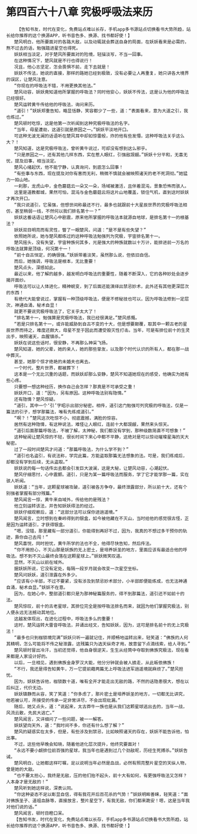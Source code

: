 # 第四百六十八章 究极呼吸法来历
        【告知书友，时代在变化，免费站点难以长存，手机app多书源站点切换看书大势所趋，站长给你推荐的这个换源APP，听书音色多、换源、找书都好使！】
       楚风明白，他所要面对的各路大敌，以及动辄就会葬送自身的局面，在妖妖看来是必需的，熬不过去的话，勉强踏进星空也得死。
       妖妖相当淡定，对于楚风所要面对的险境，轻描淡写，不当一回事。
       在这种情况下，楚风就是不行也得说行！
       况且，他心志坚定，怎会畏惧不前，走下去就是！
       妖妖不传法，她说的直接，那样的路她已经到极致，没有必要让人再重复，她只讲各大境界的误区，让楚风注意。
       “你现在的呼吸法不错，不用更换其他法。”
       楚风动容，妖妖竟知道他所掌握的呼吸法？同时他安心，妖妖不传法，这是认为他的呼吸法已经很好。
       楚风运转黄牛传给他的呼吸法，询问来历。
       “道引！”妖妖郑重告知，略显恬静，笑容都少了一些，道：“表面看来，意为大道之引，我也练过。”
       楚风顿时吃惊，这是他第一次听闻到这种究极呼吸法的名字。
       “当年，母星遭劫，这道引就是原因之一。”妖妖平淡地开口。
       可这种无波无澜的话语听在楚风耳中却如惊雷般，炸的他有些发懵，这种呼吸法关乎这么大？！
       楚风知道，这是究极呼吸法，曾听黄牛说过，可却没有想到这么邪乎。
       “只是原因之一，还有其他几样东西，实在惹人眼红，引强敌觊觎。”妖妖十分平和，无喜无忧，提及旧事，相当淡定。
       楚风心绪起伏，他不能宁静，认真询问，到底怎么回事！
       “有些事与东西，现在提及对你有害而无利，稍微不慎就会被映照诸天的老不死洞彻。”她猛力一拍山地。
       一刹那，龙虎山中，金色蘑菇云一朵又一朵，场域被激活，且伴着混沌，景象恐怖而骇人。
       这里是道教都城，果然可怕，混沌与金色蘑菇云将这片山地覆盖，锁住气机，直到这时妖妖才再次开口。
       “我只说道引，它虽强，但想世间称最还不行，最多也就跟前十大星辰世界的究极呼吸法相仿，甚至稍弱一线，不然何以我们排名第十一？”
       妖妖这番话语让楚风心中剧震，原来他所掌握的呼吸法本就源自地球，是排名第十一的根基法？
       妖妖双目明亮而有灵性，瞥了一眼楚风，问道：“是不是有些失望？”
       依照她所说，她与楚风都练过的这种呼吸法勉强列为究极，宇宙排名第十一。
       楚风摇头，没有失望，宇宙种族何其多，光是强大的种族就数以十万计，能排进前一万名的呼吸法就算是顶级，何况第十一！
       “前十自古恒定，的确很强。”妖妖带着淡笑，虽然那么说，但依旧自信。
       而后，她强调，呼吸法是根本，无比重要！
       楚风点头，深感如此。
       最近以来，他了解的越多，越发明白呼吸法的重要性，随着不断深入，它的各种妙处会逐步揭开面纱。
       呼吸法可以让人体进化，精神蜕变，到了后面还能演绎出禁忌妙术，此外还有其他更深层次的东西！
       有绝代大能曾说过，掌握有一种顶级呼吸法，便是不修秘技也可以，因为呼吸法修到一定层次，神通自涌，秘术自显！
       就更不要说究极呼吸法了，它关乎太大了！
       “排名第十一，勉强算是究极呼吸法，我已经很满足。”楚风感慨。
       “若是只排名第十一，或许能威胁到自古不变的十大，但是想要颠覆，取其中一颗古老的星辰世界而待之，难度还颇大，母星不至于因此而遭受毁灭性打击。当年，可是有排位前十的生灵出手，映照诸天，血腥镇杀。”
       妖妖在说这些话时，很安静，不再那么神采飞扬。
       楚风知道，她的父辈，她的亲人，她的那些挚友，以及那个时代认识的所有人，都在那一战中葬灭。
       甚至，她那个惊才绝艳的未婚夫也离去。
       一个时代，整片世界，都被葬下！
       这本是一个无比沉重的话题，而妖妖却那么安静，楚风不知道她现在的感受，他确实为她有些心疼。
       只要想一想这种经历，换作自己会怎样？那真是不可承受之重！
       妖妖开口，道：“因为，另有原因。这种呼吸法别有隐情。”
       还有隐情？楚风惊疑。
       “道引，其中一个‘引’字昭示出部分秘密。相传，道引这门勉强可列究极的呼吸法，仅是一篇法的引子，想学那篇法，唯有先练成道引。”
       “啊？！”楚风这次吃惊不小，彻底震撼，满脸的惊容。
       居然有这种隐情，有这种说法，难怪让人眼红，连前十大都觊觎，果然来头惊天。
       “道引后面那篇呼吸法，不被了解，太神秘，我们都没有学到，那种级数简直不可想象！”
       这种秘闻让楚风惊的不轻，很长时间下来心中都不平静，这绝对是可以惊动璀璨星海的天大秘密。
       过了一段时间楚风才问道：“那篇呼吸法，为什么学不到？”
       “道引也名盗引，有说法称，学完此篇，方能盗取那篇无法想象的法。可是，我们练成后，却都没有学到后续，无从盗取。”
       妖妖说的每一句话传出去都会引发巨大波澜，这是大秘，让楚风动容，心潮起伏。
       楚风仔细思忖，心中震颤。道引，只是为某一篇呼吸法而服务，学了它才能学那一篇，实在骇人听闻。
       妖妖道：“当年，这颗星球被攻破，道引被各方争夺，最终泄露部分，所以前十大，还有个别强者掌握有部分残篇。”
       楚风闻言一惊，黄牛来自域外，传给他的是残法？
       他立刻运转该法，并告知妖妖得法的经过。
       妖妖仔细观察后，道：“这部分法可以保你进逍遥境。”
       楚风闻言，立时想到在秦岭得到的银盒，如今被他藏在不灭山，当时给他的感觉很古怪，正是因为运转道引，才获得银盒。
       “嗯，没错，那里藏有一部分道引，你能得到再好不过，因为，我真的不想过多干预你的轨迹，靠你自己去闯！”
       楚风喜悦，同时担忧，黄牛所学的法也不全，他得尽快告知，然后传法。
       “你不用担心，不灭山那是妖族的无上密土，是培养妖圣的地方，里面应该有最适合他的呼吸法。想不到不灭山最终会落在这颗星球上。”妖妖微笑叹道。
       显然，不灭山以前在域外。
       据妖妖所说，它没有定处，每隔一段岁月就会改变一次星空坐标。
       楚风问妖妖，道引泄露在外多少。
       “应该有小半部，不过不要紧，没有涉及到禁忌妙术部分，小半部即便能练成，也无法神通自涌，秘术自显。”妖妖不在意。
       因为，在她心中，整部道引都只是为那神秘篇服务的，得不到那篇法，道引还不如前十的法。
       楚风惊叹，前十的古老星球，其排位完全是按呼吸法排名而来，就因为他们掌握究极法，别人便永远无法撼动其地位。
       这越发体现出，在进化过程中，呼吸法多么的重要！
       这时，楚风运转大雷音呼吸法，并诵出经文，告知妖妖，因为，这可是排名前十的无上究极法！
       “最多也只到枷锁境完满”妖妖只听一遍就记住，并顺畅地运转出来，轻笑道：“佛族的人何其精明，怎么可能将不传之秘泄露，这残篇只为选天纵奇才用，故意留下点滴线索，给人寻到。”
       楚风顿时冒出冷汗，当初还觉得，他自身很逆天，生生从经筒中夺取到佛族究极法，现在看来都是人家设计好的。
       以后，一旦相见，遇到佛族金身罗汉大能，他分分钟就会被人掳走，从此皈依佛族！
       “不行，我还是得告知黄牛，万一它提前藉两篇无上呼吸法进军逍遥境就麻烦了。”楚风担忧。
       因为，妖妖告诉他，枷锁数十道，唯有全开才能走出无敌的路，不然的话隐患很大，想在以后纠正，代价无边。
       妖妖镇静而从容，笑了笑道：“你多虑了，那片密土是培养妖圣的地方，一切都无比讲究，他若被认可，所接受的传承一定非常详尽，不会出现纰漏。”
       随后，她又点头，道：“说起来，太古莽牛一族也是从我们这颗星球逃出去的，当年一战，风流云散，先民大逃亡。”
       楚风闻言，又详细问了一些问题，被一一解答。
       妖妖望向天外，道：“我时间不多，你还有什么想了解？”
       楚风的疑惑实在太多，但是，有些涉及到禁忌，比如映照诸天的存在，妖妖不能告诉他，怕出事。
       不过，这些他早晚会知晓，随着他进化层次提升，他终究要面对！
       “永远不要小觑排位前百强的星球，我当年也是遇到过几个劲敌呢，历经生死搏杀。”妖妖告诫。
       楚风明白，让她都这样叮嘱，足以说明当年必然是血战，必然有照亮整片星空的天纵人物，曾是她的大敌。
       “也不要太担心，我终是无敌，压的他们抬不起头，前十大有如何，有更强呼吸法又怎样？人本身才是无敌的！”
       楚风听到她这样说，深表认同。
       “你这种姿态不足以彰显自信，得有我花开后百花杀的气势！”妖妖明眸善睐，轻笑道：“面对佛族圣子、道祖血脉等，直接放言，整片星空下，有我无敌，你们都来跪安！嗯，这是当年我对他们说的话。”
       楚风闻言，顿时目瞪口呆。
       【告知书友，时代在变化，免费站点难以长存，手机app多书源站点切换看书大势所趋，站长给你推荐的这个换源APP，听书音色多、换源、找书都好使！】